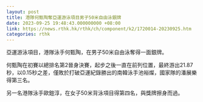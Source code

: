 ```yaml
---
layout: post
title: 港隊何甄陶奪亞運游泳項目男子50米自由泳銀牌
date: 2023-09-25 19:48:43.000000000 +08:00
link: https://news.rthk.hk/rthk/ch/component/k2/1720014-20230925.htm
categories: rthk
---
```


亞運游泳項目，港隊泳手何甄陶，在男子50米自由泳奪得一面銀牌。

何甄陶在初賽以總排名第2晉身決賽，起步之後一直在前列位置，最終游出21.87秒，以0.15秒之差，僅敗於打破亞運紀錄勝出的南韓泳手池裕燦，國家隊的潘展樂得第三名。

另一名港隊泳手歐鎧淳，在女子50米背泳項目得第四名，與獎牌擦身而過。
